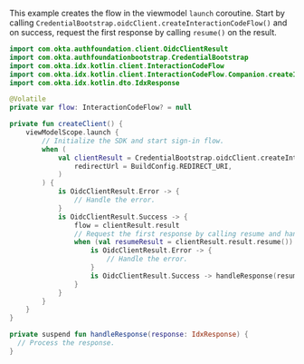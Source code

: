 
This example creates the flow in the viewmodel `launch` coroutine. Start by calling `CredentialBootstrap.oidcClient.createInteractionCodeFlow()` and on success, request the first response by calling `resume()` on the result.

```kotlin
import com.okta.authfoundation.client.OidcClientResult
import com.okta.authfoundationbootstrap.CredentialBootstrap
import com.okta.idx.kotlin.client.InteractionCodeFlow
import com.okta.idx.kotlin.client.InteractionCodeFlow.Companion.createInteractionCodeFlow
import com.okta.idx.kotlin.dto.IdxResponse

@Volatile
private var flow: InteractionCodeFlow? = null

private fun createClient() {
    viewModelScope.launch {
        // Initialize the SDK and start sign-in flow.
        when (
            val clientResult = CredentialBootstrap.oidcClient.createInteractionCodeFlow(
                redirectUrl = BuildConfig.REDIRECT_URI,
            )
        ) {
            is OidcClientResult.Error -> {
                // Handle the error.
            }
            is OidcClientResult.Success -> {
                flow = clientResult.result
                // Request the first response by calling resume and handle the asynchronous response.
                when (val resumeResult = clientResult.result.resume()) {
                    is OidcClientResult.Error -> {
                        // Handle the error.
                    }
                    is OidcClientResult.Success -> handleResponse(resumeResult.result)
                }
            }
        }
    }
}

private suspend fun handleResponse(response: IdxResponse) {
  // Process the response.
}
```
